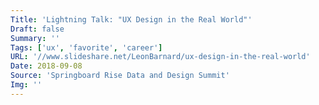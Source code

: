 ```yaml
---
Title: 'Lightning Talk: "UX Design in the Real World"'
Draft: false
Summary: ''
Tags: ['ux', 'favorite', 'career']
URL: '//www.slideshare.net/LeonBarnard/ux-design-in-the-real-world'
Date: 2018-09-08
Source: 'Springboard Rise Data and Design Summit'
Img: ''
---
```

